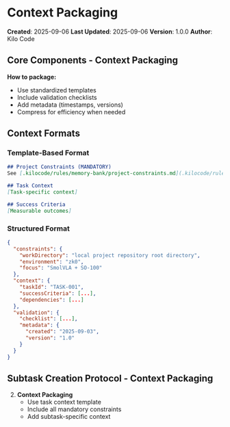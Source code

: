 # Context Packaging

**Created**: 2025-09-06
**Last Updated**: 2025-09-06
**Version**: 1.0.0
**Author**: Kilo Code

## Core Components - Context Packaging

**How to package:**
- Use standardized templates
- Include validation checklists
- Add metadata (timestamps, versions)
- Compress for efficiency when needed

## Context Formats

### Template-Based Format
```markdown
## Project Constraints (MANDATORY)
See [.kilocode/rules/memory-bank/project-constraints.md](.kilocode/rules/memory-bank/project-constraints.md) for the complete list of project constraints.

## Task Context
[Task-specific context]

## Success Criteria
[Measurable outcomes]
```

### Structured Format
```json
{
  "constraints": {
    "workDirectory": "local project repository root directory",
    "environment": "zk0",
    "focus": "SmolVLA + SO-100"
  },
  "context": {
    "taskId": "TASK-001",
    "successCriteria": [...],
    "dependencies": [...]
  },
  "validation": {
    "checklist": [...],
    "metadata": {
      "created": "2025-09-03",
      "version": "1.0"
    }
  }
}
```

## Subtask Creation Protocol - Context Packaging

2. **Context Packaging**
   - Use task context template
   - Include all mandatory constraints
   - Add subtask-specific context
